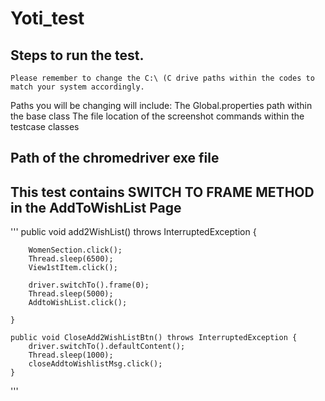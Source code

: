 # Yoti_test

## Steps to run the test.
```
Please remember to change the C:\ (C drive paths within the codes to match your system accordingly.
```
Paths you will be changing will include:
The Global.properties path within the base class
The file location of the screenshot commands within the testcase classes
## Path of the chromedriver exe file

## This test contains SWITCH TO FRAME METHOD in the AddToWishList Page
'''
    public void add2WishList() throws InterruptedException {

        WomenSection.click();
        Thread.sleep(6500);
        View1stItem.click();

        driver.switchTo().frame(0);
        Thread.sleep(5000);
        AddtoWishList.click();

    }

    public void CloseAdd2WishListBtn() throws InterruptedException {
        driver.switchTo().defaultContent();
        Thread.sleep(1000);
        closeAddtoWishlistMsg.click();
    }
'''
